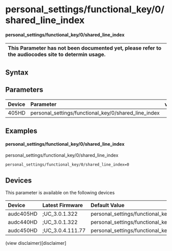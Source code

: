 ﻿---
description: personal_settings/functional_key/0/shared_line_index
search: false
---

# personal_settings/functional_key/0/shared_line_index

#### personal_settings/functional_key/0/shared_line_index


| This Parameter has not been documented yet, please refer to the audiocodes site to determin usage.  | 
| :--- |

## Syntax

## Parameters
|Device|Parameter|value|Description|
|:---|:---|:---|:---|
| 405HD | personal_settings/functional_key/0/shared_line_index |  |  |

## Examples
#### personal_settings/functional_key/0/shared_line_index

personal_settings/functional_key/0/shared_line_index

```
personal_settings/functional_key/0/shared_line_index=0
```

## Devices
This parameter is available on the following devices

| Device | Latest Firmware | Default Value |
|:---|:---|:---|
| audc405HD | ;UC_3.0.1.322 | personal_settings/functional_key/0/shared_line_index=0 
| audc440HD | ;UC_3.0.1.322 | personal_settings/functional_key/0/shared_line_index=0 
| audc450HD | ;UC_3.0.4.111.77 | personal_settings/functional_key/0/shared_line_index=0 

(view disclaimer)[disclaimer]
